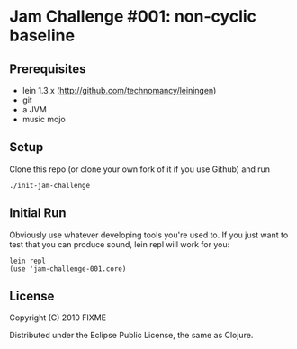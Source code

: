 # Jam Challenge #001: non-cyclic baseline

## Prerequisites

* lein 1.3.x (http://github.com/technomancy/leiningen)
* git
* a JVM
* music mojo

## Setup

Clone this repo (or clone your own fork of it if you use Github) and run

    ./init-jam-challenge

## Initial Run

Obviously use whatever developing tools you're used to. If you just want to test that you can produce sound, lein repl will work for you:

    lein repl
    (use 'jam-challenge-001.core)

## License

Copyright (C) 2010 FIXME

Distributed under the Eclipse Public License, the same as Clojure.
